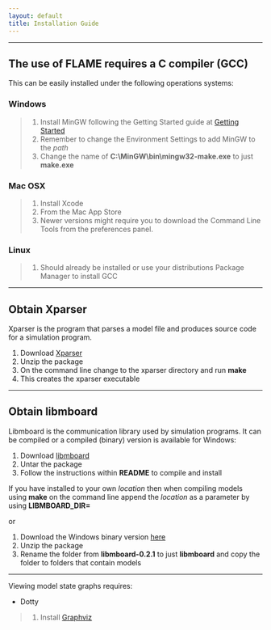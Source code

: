 ```yaml
---
layout: default
title: Installation Guide
---
```


* * *

## The use of FLAME requires a C compiler (GCC)

This can be easily installed under the following operations systems:
 
### **Windows**
> 1. Install MinGW following the Getting Started guide at [Getting Started](http://www.mingw.org/wiki/Getting_Started "Getting Started")
> 2. Remember to change the Environment Settings to add MinGW to the *path*
> 3. Change the name of **C:\MinGW\bin\mingw32-make.exe** to just **make.exe**

### **Mac OSX**
> 1. Install Xcode
> 1. From the Mac App Store
> 2. Newer versions might require you to download the Command Line Tools from the preferences panel.

### **Linux**
> 1. Should already be installed or use your distributions Package Manager to install GCC

* * *

## Obtain Xparser

Xparser is the program that parses a model file and produces source code for a simulation program.

1. Download [Xparser](../download)
2. Unzip the package
3. On the command line change to the xparser directory and run **make**
4. This creates the xparser executable

* * *

## Obtain libmboard

Libmboard is the communication library used by simulation programs.
It can be compiled or a compiled (binary) version is available for Windows:

1. Download [libmboard](../download)
2. Untar the package
3. Follow the instructions within **README** to compile and install

If you have installed to your own *location* then when compiling models using **make** on the command line append the *location* as a parameter by using **LIBMBOARD_DIR=**

or

1. Download the Windows binary version [here](http://ccpforge.cse.rl.ac.uk/gf/download/frsrelease/107/224/libmboard-0.2.1-WinBinaries.zip)
2. Unzip the package
3. Rename the folder from **libmboard-0.2.1** to just **libmboard** and copy the folder to folders that contain models


* * *

Viewing model state graphs requires:

* Dotty
> 1. Install [Graphviz](http://www.graphviz.org "Graphviz")


